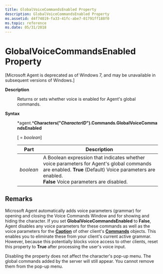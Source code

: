 ```yaml
---
title: GlobalVoiceCommandsEnabled Property
description: GlobalVoiceCommandsEnabled Property
ms.assetid: d4f74019-fa33-41fc-abe7-01791ff188f0
ms.topic: reference
ms.date: 05/31/2018
---
```


# GlobalVoiceCommandsEnabled Property

\[Microsoft Agent is deprecated as of Windows 7, and may be unavailable in subsequent versions of Windows.\]

<dl> <dt>

<span id="Description"></span><span id="description"></span><span id="DESCRIPTION"></span>**Description**
</dt> <dd>

Returns or sets whether voice is enabled for Agent's global commands.

</dd> <dt>

<span id="Syntax"></span><span id="syntax"></span><span id="SYNTAX"></span>**Syntax**
</dt> <dd>

*agent.***Characters("***CharacterID***").Commands.GlobalVoiceCommandsEnabled**

\[ = *boolean*\]



| Part      | Description                                                                                                                                                                                                            |
|-----------|------------------------------------------------------------------------------------------------------------------------------------------------------------------------------------------------------------------------|
| *boolean* | A Boolean expression that indicates whether voice parameters for Agent's global commands are enabled. **True** (Default) Voice parameters are enabled. <br/> **False** Voice parameters are disabled.<br/> |



 

</dd> </dl>

## Remarks

Microsoft Agent automatically adds voice parameters (grammar) for opening and closing the Voice Commands Window and for showing and hiding the character. If you set **GlobalVoiceCommandsEnabled** to **False**, Agent disables any voice parameters for these commands as well as the voice parameters for the [**Caption**](caption-property.md) of other client's [**Commands**](/windows/desktop/lwef/the-commands-collection-object) objects. This enables you to eliminate these from your client's current active grammar. However, because this potentially blocks voice access to other clients, reset this property to **True** after processing the user's voice input.

Disabling the property does not affect the character's pop-up menu. The global commands added by the server will still appear. You cannot remove them from the pop-up menu.

 

